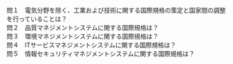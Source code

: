 問１　電気分野を除く、工業および技術に関する国際規格の策定と国家間の調整を行っていることは？  
問２　品質マネジメントシステムに関する国際規格は？   
問３　環境マネジメントシステムに関する国際規格は？  
問４　ITサービスマネジメントシステムに関する国際規格は？  
問５　情報セキュリティマネジメントシステムに関する国際規格は？

